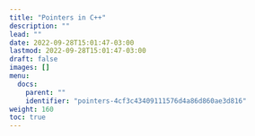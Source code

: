 ```yaml
---
title: "Pointers in C++"
description: ""
lead: ""
date: 2022-09-28T15:01:47-03:00
lastmod: 2022-09-28T15:01:47-03:00
draft: false
images: []
menu:
  docs:
    parent: ""
    identifier: "pointers-4cf3c43409111576d4a86d860ae3d816"
weight: 160
toc: true
---
```


